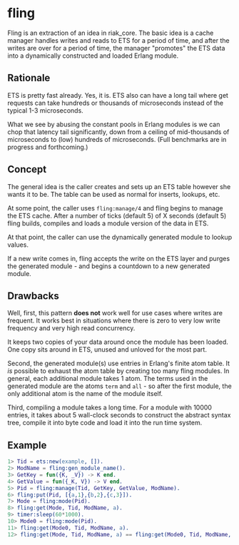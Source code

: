 fling
=====
Fling is an extraction of an idea in riak_core. The basic idea is a cache manager
handles writes and reads to ETS for a period of time, and after the writes are
over for a period of time, the manager "promotes" the ETS data into a dynamically
constructed and loaded Erlang module.

Rationale
---------
ETS is pretty fast already. Yes, it is. ETS also can have a long tail where
get requests can take hundreds or thousands of microseconds instead of the
typical 1-3 microseconds.

What we see by abusing the constant pools in Erlang modules is we can chop
that latency tail significantly, down from a ceiling of mid-thousands of 
microseconds to (low) hundreds of microseconds. (Full benchmarks are
in progress and forthcoming.)

Concept
-------
The general idea is the caller creates and sets up an ETS table however she
wants it to be.  The table can be used as normal for inserts, lookups, etc.

At some point, the caller uses `fling:manage/4` and fling begins to manage
the ETS cache.  After a number of ticks (default 5) of X seconds (default 5)
fling builds, compiles and loads a module version of the data in ETS.

At that point, the caller can use the dynamically generated module to
lookup values.

If a new write comes in, fling accepts the write on the ETS layer and 
purges the generated module - and begins a countdown to a new generated
module.

Drawbacks
---------
Well, first, this pattern **does not** work well for use cases where writes
are frequent.  It works best in situations where there is zero to very low
write frequency and very high read concurrency.

It keeps two copies of your data around once the module has been loaded. 
One copy sits around in ETS, unused and unloved for the most part.

Second, the generated module(s) use entries in Erlang's finite atom table.
It *is* possible to exhaust the atom table by creating too many fling
modules. In general, each additional module takes 1 atom. The terms
used in the generated module are the atoms `term` and `all` - so after
the first module, the only additional atom is the name of the module 
itself.

Third, compiling a module takes a long time. For a module with 10000
entries, it takes about 5 wall-clock seconds to construct the abstract
syntax tree, compile it into byte code and load it into the run time
system.

Example
-------
```erlang
1> Tid = ets:new(example, []).
2> ModName = fling:gen_module_name().
3> GetKey = fun({K, _V}) -> K end.
4> GetValue = fun({_K, V}) -> V end.
5> Pid = fling:manage(Tid, GetKey, GetValue, ModName).
6> fling:put(Pid, [{a,1},{b,2},{c,3}]).
7> Mode = fling:mode(Pid).
8> fling:get(Mode, Tid, ModName, a).
9> timer:sleep(60*1000).
10> Mode0 = fling:mode(Pid).
11> fling:get(Mode0, Tid, ModName, a).
12> fling:get(Mode, Tid, ModName, a) == fling:get(Mode0, Tid, ModName, a).
```


